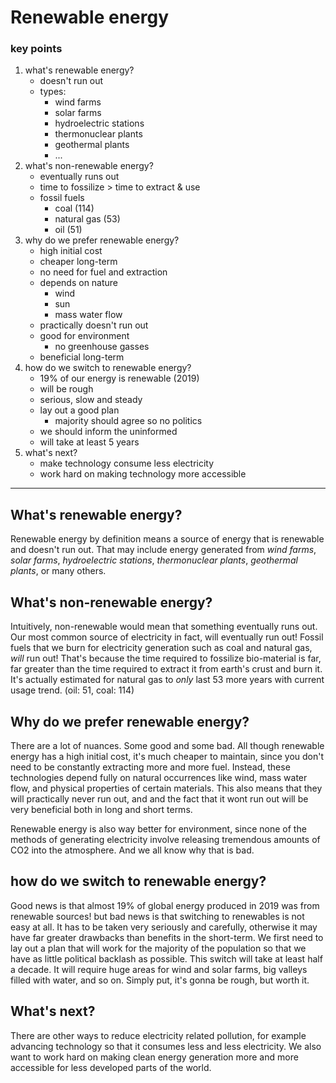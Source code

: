 # Renewable energy

### key points

1. what's renewable energy?
   - doesn't run out
   - types:
     - wind farms
     - solar farms
     - hydroelectric stations
     - thermonuclear plants
     - geothermal plants
     - ...
2. what's non-renewable energy?
   - eventually runs out
   - time to fossilize > time to extract & use
   - fossil fuels
     - coal (114)
     - natural gas (53)
     - oil (51)
3. why do we prefer renewable energy?
   - high initial cost
   - cheaper long-term
   - no need for fuel and extraction
   - depends on nature
     - wind
     - sun
     - mass water flow
   - practically doesn't run out
   - good for environment
     - no greenhouse gasses
   - beneficial long-term
4. how do we switch to renewable energy?
   - 19% of our energy is renewable (2019)
   - will be rough
   - serious, slow and steady
   - lay out a good plan
     - majority should agree so no politics
   - we should inform the uninformed
   - will take at least 5 years
5. what's next?
   - make technology consume less electricity
   - work hard on making technology more accessible

---

## What's renewable energy?

Renewable energy by definition means a source of energy that is renewable and doesn't run out. That may include energy generated from _wind farms_, _solar farms_, _hydroelectric stations_, _thermonuclear plants_, _geothermal plants_, or many others.

## What's non-renewable energy?

Intuitively, non-renewable would mean that something eventually runs out. Our most common source of electricity in fact, will eventually run out! Fossil fuels that we burn for electricity generation such as coal and natural gas, _will_ run out! That's because the time required to fossilize bio-material is far, far greater than the time required to extract it from earth's crust and burn it. It's actually estimated for natural gas to _only_ last 53 more years with current usage trend. (oil: 51, coal: 114)

## Why do we prefer renewable energy?

There are a lot of nuances. Some good and some bad. All though renewable energy has a high initial cost, it's much cheaper to maintain, since you don't need to be constantly extracting more and more fuel. Instead, these technologies depend fully on natural occurrences like wind, mass water flow, and physical properties of certain materials. This also means that they will practically never run out, and and the fact that it wont run out will be very beneficial both in long and short terms.

Renewable energy is also way better for environment, since none of the methods of generating electricity involve releasing tremendous amounts of CO2 into the atmosphere. And we all know why that is bad.

## how do we switch to renewable energy?

Good news is that almost 19% of global energy produced in 2019 was from renewable sources! but bad news is that switching to renewables is not easy at all. It has to be taken very seriously and carefully, otherwise it may have far greater drawbacks than benefits in the short-term. We first need to lay out a plan that will work for the majority of the population so that we have as little political backlash as possible. This switch will take at least half a decade. It will require huge areas for wind and solar farms, big valleys filled with water, and so on. Simply put, it's gonna be rough, but worth it.

## What's next?

There are other ways to reduce electricity related pollution, for example advancing technology so that it consumes less and less electricity. We also want to work hard on making clean energy generation more and more accessible for less developed parts of the world.
